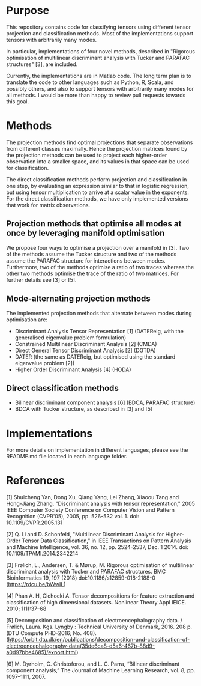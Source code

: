 # Purpose

This repository contains code for classifying tensors using different tensor projection and classification methods. Most of the implementations support tensors with arbitrarily many modes.

In particular, implementations of four novel methods, described in "Rigorous optimisation of multilinear discriminant analysis with Tucker and PARAFAC structures" [3], are included.

Currently, the implementations are in Matlab code. The long term plan is to translate the code to other languages such as Python, R, Scala, and possibly others, and also to support tensors with arbitrarily many modes for all methods. I would be more than happy to review pull requests towards this goal.



# Methods


The projection methods find optimal projections that separate observations from different classes maximally. Hence the projection matrices found by the projection methods can be used to project each higher-order observation into a smaller space, and its values in that space can be used for classification.

The direct classification methods perform projection and classification in one step, by evaluating an expression similar to that in logistic regression, but using tensor multiplication to arrive at a scalar value in the exponents. For the direct classification methods, we have only implemented versions that work for matrix observations.

## Projection methods that optimise all modes at once by leveraging manifold optimisation

We propose four ways to optimise a projection over a manifold in [3]. Two of the methods assume the Tucker structure and two of the methods assume the PARAFAC structure for interactions between modes. Furthermore, two of the methods optimise a ratio of two traces whereas the other two methods optimise the trace of the ratio of two matrices. For further details see [3] or [5].

## Mode-alternating projection methods
The implemented projection methods that alternate between modes during optimisation are: 

* Discriminant Analysis Tensor Representation [1] (DATEReig, with the generalised eigenvalue problem formulation)
* Constrained Multilinear Discriminant Analysis [2] (CMDA)
* Direct General Tensor Discriminant Analysis [2] (DGTDA)
* DATER (the same as DATEReig, but optimised using the standard  eigenvalue problem [2])
* Higher Order Discriminant Analysis [4] (HODA)

## Direct classification methods

* Bilinear discriminant component analysis [6] (BDCA, PARAFAC structure)
* BDCA with Tucker structure, as described in [3] and [5]

# Implementations
For more details on implementation in different languages, please see the README.md file located in each language folder.

# References
[1] Shuicheng Yan, Dong Xu, Qiang Yang, Lei Zhang, Xiaoou Tang and Hong-Jiang Zhang, "Discriminant analysis with tensor representation," 2005 IEEE Computer Society Conference on Computer Vision and Pattern Recognition (CVPR'05), 2005, pp. 526-532 vol. 1.
doi: 10.1109/CVPR.2005.131

[2] Q. Li and D. Schonfeld, "Multilinear Discriminant Analysis for Higher-Order Tensor Data Classification," in IEEE Transactions on Pattern Analysis and Machine Intelligence, vol. 36, no. 12, pp. 2524-2537, Dec. 1 2014.
doi: 10.1109/TPAMI.2014.2342214

[3] Frølich, L., Andersen, T. & Mørup, M. Rigorous optimisation of multilinear discriminant analysis with Tucker and PARAFAC structures. BMC Bioinformatics 19, 197 (2018) doi:10.1186/s12859-018-2188-0 (https://rdcu.be/bWwIL)

[4] Phan A. H, Cichocki A. Tensor decompositions for feature extraction and classification of high dimensional datasets. Nonlinear Theory Appl IEICE. 2010; 1(1):37–68

[5] Decomposition and classification of electroencephalography data. / Frølich, Laura.
Kgs. Lyngby : Technical University of Denmark, 2016. 208 p. (DTU Compute PHD-2016; No. 408). (https://orbit.dtu.dk/en/publications/decomposition-and-classification-of-electroencephalography-data(35de6ca8-d5a6-467b-88d9-a0d97bbe4685)/export.html)

[6] M. Dyrholm, C. Christoforou, and L. C. Parra, “Bilinear discriminant component analysis,” The Journal of Machine Learning Research, vol. 8, pp. 1097–1111, 2007.